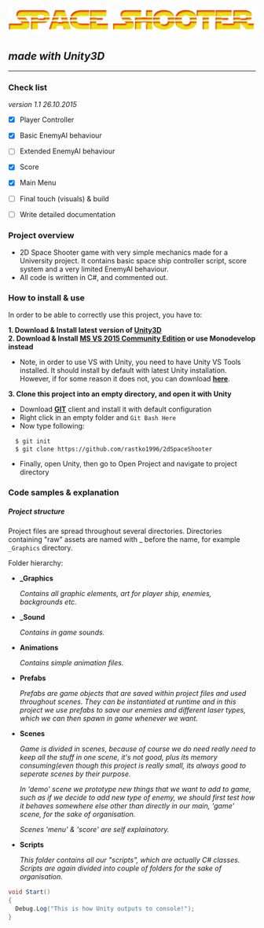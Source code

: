 ![logo](Assets/_Graphics/logo.png)

## *made with Unity3D*

---

### Check list

*version 1.1 26.10.2015*

- [x] Player Controller
- [x] Basic EnemyAI behaviour
- [ ] Extended EnemyAI behaviour
- [x] Score
- [x] Main Menu
- [ ] Final touch (visuals) & build 
- [ ] Write detailed documentation


### Project overview

- 2D Space Shooter game with very simple mechanics made for a University project. It contains basic space ship controller script, score system and a very limited EnemyAI behaviour.  
- All code is written in C#, and commented out.

### How to install & use

In order to be able to correctly use this project, you have to: 

**1. Download & Install latest version of [Unity3D](https://unity3d.com/)**  
**2. Download & Install [MS VS 2015 Community Edition](https://www.visualstudio.com/downloads/download-visual-studio-vs) or use Monodevelop instead**  

- Note, in order to use VS with Unity, you need to have Unity VS Tools installed. It should install by default with latest Unity installation. However, if for some reason it does not, you can download [**here**](https://www.visualstudio.com/en-us/features/unitytools-vs.aspx). 

**3. Clone this project into an empty directory, and open it with Unity**  
- Download [**GIT**](https://git-scm.com/download/win) client and install it with default configuration
- Right click in an empty folder and `Git Bash Here`
- Now type following: 
```
  $ git init
  $ git clone https://github.com/rastko1996/2dSpaceShooter
```
- Finally, open Unity, then go to Open Project and navigate to project directory

### Code samples & explanation

##### Project structure

Project files are spread throughout several directories. Directories containing "raw" assets are named with _ before the name, for example `_Graphics` directory. 

Folder hierarchy:

- **_Graphics**

  *Contains all graphic elements, art for player ship, enemies, backgrounds etc.*
  
- **_Sound**

  *Contains in game sounds.*
  
- **Animations**

  *Contains simple animation files.*

- **Prefabs**

  *Prefabs are game objects that are saved within project files and used throughout scenes. They can be instantiated at runtime and in this project we use prefabs to save our enemies and different laser types, which we can then spawn in game whenever we want.*
  
- **Scenes**

  *Game is divided in scenes, because of course we do need really need to keep all the stuff in one scene, it's not good, plus its memory consuming(even though this project is really small, its always good to seperate scenes by their purpose.*
  
  *In 'demo' scene we prototype new things that we want to add to game, such as if we decide to add new type of enemy, we should first test how it behaves somewhere else other than directly in our main, 'game' scene, for the sake of organisation.*
  
  *Scenes 'menu' & 'score' are self explainatory.*
  
- **Scripts**

  *This folder contains all our "scripts", which are actually C# classes. Scripts are again divided into couple of folders for the sake of organisation.*

```C#
void Start()
{
  Debug.Log("This is how Unity outputs to console!");
}
```
